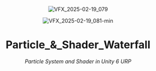 <header>


![VFX_2025-02-19_079](https://github.com/user-attachments/assets/ddb3728d-206c-401b-8649-f78ca2da822b)

![VFX_2025-02-19_081-min](https://github.com/user-attachments/assets/b4f45ae7-d5bb-4718-8002-cfd2c9c8b4cb)



# Particle_&_Shader_Waterfall

_Particle System and Shader in Unity 6 URP_

</header>
